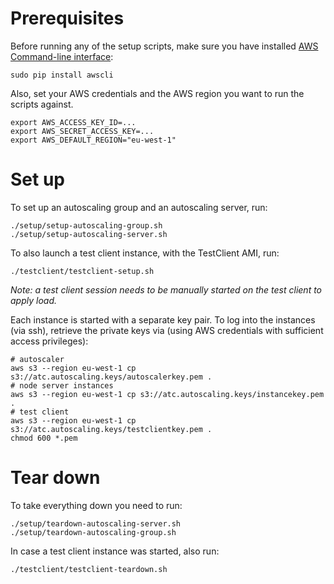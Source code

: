 Prerequisites
=============
Before running any of the setup scripts, make sure you have installed
[AWS Command-line interface](http://aws.amazon.com/cli/):
 
    sudo pip install awscli

Also, set your AWS credentials and the AWS region you want to run
the scripts against.

    export AWS_ACCESS_KEY_ID=...
    export AWS_SECRET_ACCESS_KEY=...    
    export AWS_DEFAULT_REGION="eu-west-1"


Set up
======
To set up an autoscaling group and an autoscaling server, run:

    ./setup/setup-autoscaling-group.sh
    ./setup/setup-autoscaling-server.sh


To also launch a test client instance, with the TestClient AMI, run:

    ./testclient/testclient-setup.sh

*Note: a test client session needs to be manually started on the test
client to apply load.*



Each instance is started with a separate key pair. To log into the instances
(via ssh), retrieve the private keys via (using AWS credentials with sufficient
access privileges):

    # autoscaler
    aws s3 --region eu-west-1 cp s3://atc.autoscaling.keys/autoscalerkey.pem .
    # node server instances
    aws s3 --region eu-west-1 cp s3://atc.autoscaling.keys/instancekey.pem .
    # test client
    aws s3 --region eu-west-1 cp s3://atc.autoscaling.keys/testclientkey.pem .
    chmod 600 *.pem


Tear down
=========
To take everything down you need to run:

    ./setup/teardown-autoscaling-server.sh
    ./setup/teardown-autoscaling-group.sh


In case a test client instance was started, also run:

    ./testclient/testclient-teardown.sh

